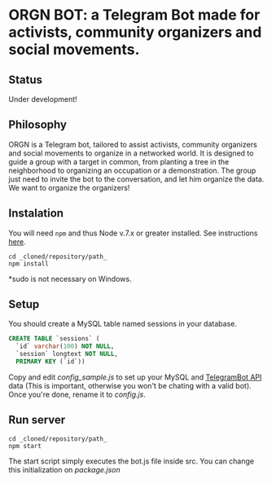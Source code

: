 # **ORGN BOT**: a Telegram Bot made for activists, community organizers and social movements. 

## Status
Under development!

## Philosophy
ORGN is a Telegram bot, tailored to assist activists, community organizers and social movements to organize in a networked world. It is designed to guide a group with a target in common, from planting a tree in the neighborhood to organizing an occupation or a demonstration. The group just need to invite the bot to the conversation, and let him organize the data.   
We want to organize the organizers!

## Instalation
You will need `npm` and thus Node v.7.x or greater installed. See instructions [here](http://nodejs.org/).

```
cd _cloned/repository/path_
npm install
```

*sudo is not necessary on Windows.

## Setup
You should create a MySQL table named sessions in your database.

```SQL
CREATE TABLE `sessions` (
  `id` varchar(100) NOT NULL,
  `session` longtext NOT NULL,
  PRIMARY KEY (`id`))
```

Copy and edit _config\_sample.js_ to set up your MySQL and [TelegramBot API](https://core.telegram.org/bots/api#authorizing-your-bot) data (This is important, otherwise you won't be chating with a valid bot). Once you're done, rename it to _config.js_. 

## Run server
```
cd _cloned/repository/path_
npm start
```
The start script simply executes the bot.js file inside src. You can change this initialization on _package.json_




